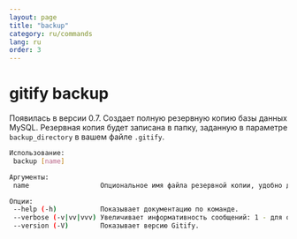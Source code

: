 ```yaml
---
layout: page
title: "backup"
category: ru/commands
lang: ru
order: 3
---
```


# gitify backup

Появилась в версии 0.7. Создает полную резервную копию базы данных MySQL. Резервная копия будет записана в папку, заданную в параметре `backup_directory` в вашем файле `.gitify`. 

```bash
Использование:
 backup [name]

Аргументы:
 name                  Опциональное имя файла резервной копии, удобно для отдельных бекапов. Если имя не задано, будет использоваться имя в виде timestamp.

Опции:
 --help (-h)           Показывает документацию по команде.
 --verbose (-v|vv|vvv) Увеличивает информативность сообщений: 1 - для обычного вывода, 2 - для более подробного вывода и 3 - для дебага.
 --version (-V)        Показывает версию Gitify.

```
